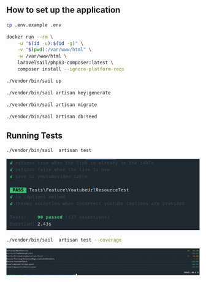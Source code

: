 ## How to set up the application

```bash
cp .env.example .env
```

```bash
docker run --rm \
    -u "$(id -u):$(id -g)" \
    -v "$(pwd):/var/www/html" \
    -w /var/www/html \
    laravelsail/php83-composer:latest \
    composer install --ignore-platform-reqs
```

```bash
./vendor/bin/sail up
```

```bash
./vendor/bin/sail artisan key:generate
```

```bash
./vendor/bin/sail artisan migrate
```
```bash
./vendor/bin/sail artisan db:seed
```

## Running Tests 
```bash
./vendor/bin/sail  artisan test
```

![img.png](test_status.png)
```bash
./vendor/bin/sail  artisan test --coverage
```

![img.png](test_coverage.png)
